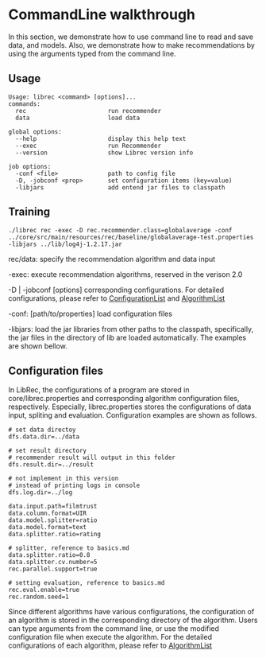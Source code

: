 # CommandLine walkthrough
In this section, we demonstrate how to use command line to read and save data, and models. Also, we demonstrate how to make recommendations by using the arguments typed from the command line.

## Usage

```
Usage: librec <command> [options]...
commands:
  rec                       run recommender
  data                      load data

global options:
  --help                    display this help text
  --exec                    run Recommender
  --version                 show Librec version info

job options:
  -conf <file>              path to config file
  -D, -jobconf <prop>       set configuration items (key=value)
  -libjars                  add entend jar files to classpath
```

## Training

```
./librec rec -exec -D rec.recommender.class=globalaverage -conf ../core/src/main/resources/rec/baseline/globalaverage-test.properties -libjars ../lib/log4j-1.2.17.jar
```
rec/data: specify the recommendation algorithm and data input

-exec: execute recommendation algorithms, reserved in the verison 2.0


-D | -jobconf [options] corresponding configurations. For detailed configurations, please refer to [ConfigurationList](./ConfigurationLlist) and [AlgorithmList](./AlgorithmList)

-conf: [path/to/properties] load configuration files

-libjars: load the jar libraries from other paths to the classpath, specifically, the jar files in the directory of lib are loaded automatically. The examples are shown bellow.

## Configuration files
In LibRec, the configurations of a program are stored in core/librec.properties and corresponding algorithm configuration files, respectively. Especially, librec.properties stores the configurations of data input, spliting and evaluation.
Configuration examples are shown as follows.

```
# set data directoy
dfs.data.dir=../data

# set result directory
# recommender result will output in this folder
dfs.result.dir=../result

# not implement in this version
# instead of printing logs in console
dfs.log.dir=../log

data.input.path=filmtrust
data.column.format=UIR
data.model.splitter=ratio
data.model.format=text
data.splitter.ratio=rating

# splitter, reference to basics.md
data.splitter.ratio=0.8
data.splitter.cv.number=5
rec.parallel.support=true

# setting evaluation, reference to basics.md
rec.eval.enable=true
rec.random.seed=1
```

Since different algorithms have various configurations, the configuration of an algorithm is stored in the corresponding directory of the algorithm. Users can type arguments from the command line, or use the modified configuration file when execute the algorithm. 
For the detailed configurations of each algorithm, please refer to [AlgorithmList](./AlgorithmList)
